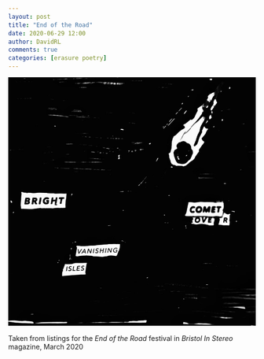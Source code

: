 ```yaml
---
layout: post
title: "End of the Road"
date: 2020-06-29 12:00
author: DavidRL
comments: true
categories: [erasure poetry]
---
```

<img src="/assets/images/articles/comet.jpeg" class="responsive"><br>

Taken from listings for the *End of the Road* festival in *Bristol In Stereo* magazine, March 2020
